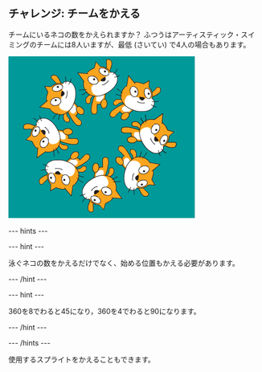 ## チャレンジ: チームをかえる

チームにいるネコの数をかえられますか？ ふつうはアーティスティック・スイミングのチームには8人いますが、最低 (さいてい) で4人の場合もあります。

![チームにいる8ぴきの泳ぐネコ](images/swim-eight.png)

--- hints ---


--- hint ---

泳ぐネコの数をかえるだけでなく、始める位置もかえる必要があります。

--- /hint ---

--- hint ---

360を8でわると45になり，360を4でわると90になります。

--- /hint ---

--- /hints ---

使用するスプライトをかえることもできます。 
